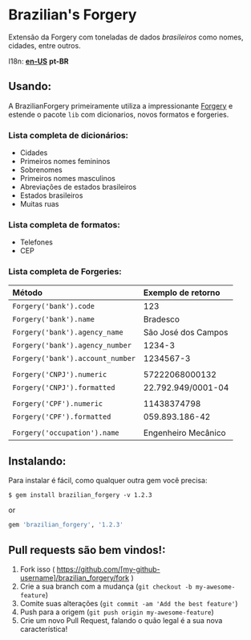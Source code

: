 # Brazilian's Forgery

Extensão da Forgery com toneladas de dados *brasileiros* como nomes, cidades, entre outros.

I18n: **[en-US](/README.pt-BR.md)** **pt-BR**

## Usando:

A BrazilianForgery primeiramente utiliza a impressionante [Forgery](https://github.com/sevenwire/forgery)
e estende o pacote `lib` com dicionarios, novos formatos e forgeries.


### Lista completa de dicionários:

* Cidades
* Primeiros nomes femininos
* Sobrenomes
* Primeiros nomes masculinos
* Abreviações de estados brasileiros
* Estados brasileiros
* Muitas ruas


### Lista completa de formatos:

* Telefones
* CEP


### Lista completa de Forgeries:

Método                                          | Exemplo de retorno
:------------------------------                 |:----------------
`Forgery('bank').code`                          | 123
`Forgery('bank').name`                          | Bradesco
`Forgery('bank').agency_name`                   | São José dos Campos
`Forgery('bank').agency_number`                 | 1234-3
`Forgery('bank').account_number`                | 1234567-3
                                                |
`Forgery('CNPJ').numeric`                       | 57222068000132
`Forgery('CNPJ').formatted`                     | 22.792.949/0001-04
                                                |
`Forgery('CPF').numeric`                        | 11438374798
`Forgery('CPF').formatted`                      | 059.893.186-42
                                                |
`Forgery('occupation').name`                    | Engenheiro Mecânico


## Instalando:

Para instalar é fácil, como qualquer outra gem você precisa:

```console
$ gem install brazilian_forgery -v 1.2.3
```

or

```ruby
gem 'brazilian_forgery', '1.2.3'
```


## Pull requests são bem vindos!:

1. Fork isso ( https://github.com/[my-github-username]/brazilian_forgery/fork )
2. Crie a sua branch com a mudança (`git checkout -b my-awesome-feature`)
3. Comite suas alterações (`git commit -am 'Add the best feature'`)
4. Push para a origem (`git push origin my-awesome-feature`)
5. Crie um novo Pull Request, falando o quão legal é a sua nova característica!
